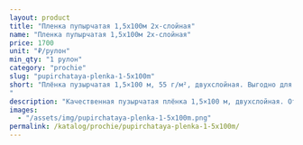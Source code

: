 ```yaml
---
layout: product
title: "Пленка пупырчатая 1,5х100м 2х-слойная"
name: "Пленка пупырчатая 1,5х100м 2х-слойная"
price: 1700
unit: "₽/рулон"
min_qty: "1 рулон"
category: "prochie"
slug: "pupirchataya-plenka-1-5x100m"
short: "Плёнка пузырчатая 1,5×100 м, 55 г/м², двухслойная. Выгодно для магазинов и маркетплейсов. Самовывоз в Екатеринбурге, доставка по России.
"
description: "Качественная пузырчатая плёнка 1,5×100 м, двухслойная. Отлично защищает товары при транспортировке и хранении. Самовоз в Екатеринбурге, доставка по всей России."
images:
  - "/assets/img/pupirchataya-plenka-1-5x100m.png"
permalink: /katalog/prochie/pupirchataya-plenka-1-5x100m/
---
```

